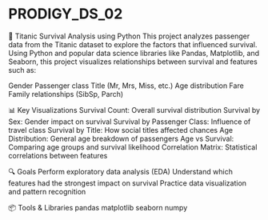 # PRODIGY_DS_02
🚢 Titanic Survival Analysis using Python
This project analyzes passenger data from the Titanic dataset to explore the factors that influenced survival. Using Python and popular data science libraries like Pandas, Matplotlib, and Seaborn, this project visualizes relationships between survival and features such as:

Gender
Passenger class
Title (Mr, Mrs, Miss, etc.)
Age distribution
Fare
Family relationships (SibSp, Parch)

📊 Key Visualizations
Survival Count: Overall survival distribution
Survival by Sex: Gender impact on survival
Survival by Passenger Class: Influence of travel class
Survival by Title: How social titles affected chances
Age Distribution: General age breakdown of passengers
Age vs Survival: Comparing age groups and survival likelihood
Correlation Matrix: Statistical correlations between features

🔍 Goals
Perform exploratory data analysis (EDA)
Understand which features had the strongest impact on survival
Practice data visualization and pattern recognition

📦 Tools & Libraries
pandas
matplotlib
seaborn
numpy
